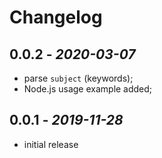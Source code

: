 # Changelog

## **0.0.2** - *2020-03-07*
* parse `subject` (keywords);
* Node.js usage example added;

## **0.0.1** - *2019-11-28*
* initial release